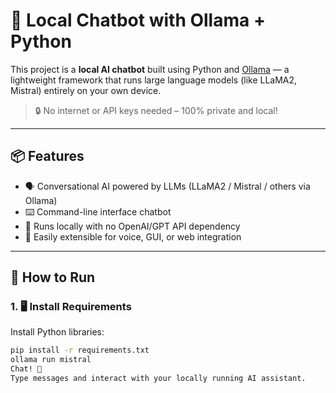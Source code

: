 # 🧠 Local Chatbot with Ollama + Python

This project is a **local AI chatbot** built using Python and [Ollama](https://ollama.com/) — a lightweight framework that runs large language models (like LLaMA2, Mistral) entirely on your own device.

> 🔒 No internet or API keys needed – 100% private and local!

---

## 📦 Features

- 🗣️ Conversational AI powered by LLMs (LLaMA2 / Mistral / others via Ollama)
- ⌨️ Command-line interface chatbot
- 🧠 Runs locally with no OpenAI/GPT API dependency
- 💬 Easily extensible for voice, GUI, or web integration

---

## 🚀 How to Run

### 1. 🖥️ Install Requirements

Install Python libraries:

```bash
pip install -r requirements.txt
ollama run mistral
Chat! 🎉
Type messages and interact with your locally running AI assistant.
